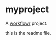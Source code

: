 # myproject

A [workflowr][] project.

[workflowr]: https://github.com/workflowr/workflowr

this is the readme file.
